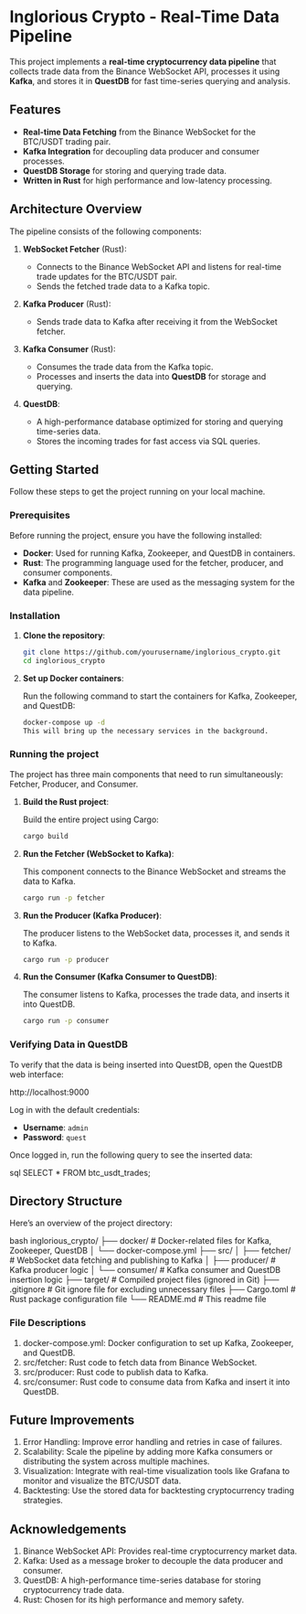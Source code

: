 # Inglorious Crypto - Real-Time Data Pipeline

This project implements a **real-time cryptocurrency data pipeline** that collects trade data from the Binance WebSocket API, processes it using **Kafka**, and stores it in **QuestDB** for fast time-series querying and analysis.

## Features

- **Real-time Data Fetching** from the Binance WebSocket for the BTC/USDT trading pair.
- **Kafka Integration** for decoupling data producer and consumer processes.
- **QuestDB Storage** for storing and querying trade data.
- **Written in Rust** for high performance and low-latency processing.

## Architecture Overview

The pipeline consists of the following components:

1. **WebSocket Fetcher** (Rust):
   - Connects to the Binance WebSocket API and listens for real-time trade updates for the BTC/USDT pair.
   - Sends the fetched trade data to a Kafka topic.

2. **Kafka Producer** (Rust):
   - Sends trade data to Kafka after receiving it from the WebSocket fetcher.

3. **Kafka Consumer** (Rust):
   - Consumes the trade data from the Kafka topic.
   - Processes and inserts the data into **QuestDB** for storage and querying.

4. **QuestDB**:
   - A high-performance database optimized for storing and querying time-series data.
   - Stores the incoming trades for fast access via SQL queries.

## Getting Started

Follow these steps to get the project running on your local machine.

### Prerequisites

Before running the project, ensure you have the following installed:

- **Docker**: Used for running Kafka, Zookeeper, and QuestDB in containers.
- **Rust**: The programming language used for the fetcher, producer, and consumer components.
- **Kafka** and **Zookeeper**: These are used as the messaging system for the data pipeline.

### Installation

1. **Clone the repository**:

   ```bash
   git clone https://github.com/yourusername/inglorious_crypto.git
   cd inglorious_crypto

2. **Set up Docker containers**:

   Run the following command to start the containers for Kafka, Zookeeper, and QuestDB:

   ```bash   
   docker-compose up -d
   This will bring up the necessary services in the background.

### Running the project

The project has three main components that need to run simultaneously: Fetcher, Producer, and Consumer.

1. **Build the Rust project**:
   
   Build the entire project using Cargo:

   ```bash   
   cargo build

2. **Run the Fetcher (WebSocket to Kafka)**:
   
   This component connects to the Binance WebSocket and streams the data to Kafka.

   ```bash   
   cargo run -p fetcher

3. **Run the Producer (Kafka Producer)**:
   
   The producer listens to the WebSocket data, processes it, and sends it to Kafka.

   ```bash   
   cargo run -p producer

4. **Run the Consumer (Kafka Consumer to QuestDB)**:
   
   The consumer listens to Kafka, processes the trade data, and inserts it into QuestDB.

   ```bash   
   cargo run -p consumer

### Verifying Data in QuestDB

To verify that the data is being inserted into QuestDB, open the QuestDB web interface:
   
http://localhost:9000

Log in with the default credentials:

- **Username**: `admin`
- **Password**: `quest`

Once logged in, run the following query to see the inserted data:

sql
SELECT * FROM btc_usdt_trades;

## Directory Structure

Here’s an overview of the project directory:

bash
inglorious_crypto/
├── docker/                     # Docker-related files for Kafka, Zookeeper, QuestDB
│   └── docker-compose.yml
├── src/
│   ├── fetcher/                # WebSocket data fetching and publishing to Kafka
│   ├── producer/               # Kafka producer logic
│   └── consumer/               # Kafka consumer and QuestDB insertion logic
├── target/                     # Compiled project files (ignored in Git)
├── .gitignore                  # Git ignore file for excluding unnecessary files
├── Cargo.toml                  # Rust package configuration file
└── README.md                   # This readme file 


### File Descriptions

1. docker-compose.yml: Docker configuration to set up Kafka, Zookeeper, and QuestDB.
2. src/fetcher: Rust code to fetch data from Binance WebSocket.
3. src/producer: Rust code to publish data to Kafka.
4. src/consumer: Rust code to consume data from Kafka and insert it into QuestDB.

## Future Improvements

1. Error Handling: Improve error handling and retries in case of failures.
2. Scalability: Scale the pipeline by adding more Kafka consumers or distributing the system across multiple machines.
3. Visualization: Integrate with real-time visualization tools like Grafana to monitor and visualize the BTC/USDT data.
4. Backtesting: Use the stored data for backtesting cryptocurrency trading strategies.

## Acknowledgements

1. Binance WebSocket API: Provides real-time cryptocurrency market data.
2. Kafka: Used as a message broker to decouple the data producer and consumer.
3. QuestDB: A high-performance time-series database for storing cryptocurrency trade data.
4. Rust: Chosen for its high performance and memory safety.



